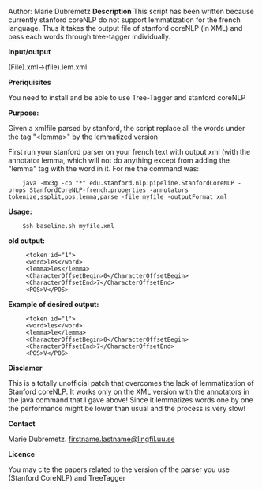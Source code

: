 Author: Marie Dubremetz
**Description**
This script has been written because currently stanford coreNLP do not support lemmatization for the french language. Thus it takes the output file of stanford coreNLP (in XML) and pass each words through tree-tagger individually.

**Input/output**

(File).xml->(file).lem.xml

**Preriquisites**

You need to install and be able to use Tree-Tagger and stanford coreNLP

**Purpose:**

Given a xmlfile parsed by stanford, the script replace all the words under the tag "\<lemma\>" by the lemmatized version

First run your stanford parser on your french text with output xml (with the annotator lemma, which will not do anything except from adding the "lemma" tag with the word in it.
For me the command was:

		java -mx3g -cp "*" edu.stanford.nlp.pipeline.StanfordCoreNLP -props StanfordCoreNLP-french.properties -annotators tokenize,ssplit,pos,lemma,parse -file myfile -outputFormat xml
		
**Usage:**

		$sh baseline.sh myfile.xml
		
**old output:**

		 <token id="1">
		 <word>les</word>
		 <lemma>les</lemma>
		 <CharacterOffsetBegin>0</CharacterOffsetBegin>
		 <CharacterOffsetEnd>7</CharacterOffsetEnd>
		 <POS>V</POS>
		 
**Example of desired output:**

		 <token id="1">
		 <word>les</word>
		 <lemma>le</lemma>
		 <CharacterOffsetBegin>0</CharacterOffsetBegin>
		 <CharacterOffsetEnd>7</CharacterOffsetEnd>
		 <POS>V</POS>
		 
**Disclamer**

This is a totally unofficial patch that overcomes the lack of lemmatization of Stanford coreNLP. It works only on the XML version with the annotators in the java command that I gave above!
Since it lemmatizes words one by one the performance might be lower than usual and the process is very slow!

**Contact**

Marie Dubremetz. firstname.lastname@lingfil.uu.se

**Licence**


You may cite the papers related to the version of the parser you use (Stanford CoreNLP) and TreeTagger
